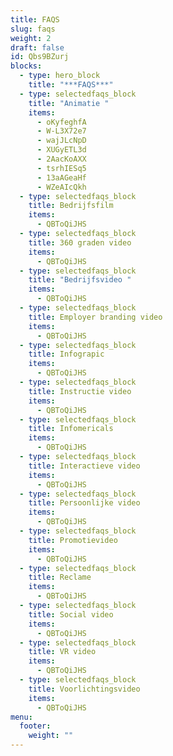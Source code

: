```yaml
---
title: FAQS
slug: faqs
weight: 2
draft: false
id: Qbs9BZurj
blocks:
  - type: hero_block
    title: "***FAQS***"
  - type: selectedfaqs_block
    title: "Animatie "
    items:
      - oKyfeghfA
      - W-L3X72e7
      - wajJLcNpD
      - XUGyETL3d
      - 2AacKoAXX
      - tsrhIESq5
      - 13aAGeaHf
      - WZeAIcQkh
  - type: selectedfaqs_block
    title: Bedrijfsfilm
    items:
      - QBToQiJHS
  - type: selectedfaqs_block
    title: 360 graden video
    items:
      - QBToQiJHS
  - type: selectedfaqs_block
    title: "Bedrijfsvideo "
    items:
      - QBToQiJHS
  - type: selectedfaqs_block
    title: Employer branding video
    items:
      - QBToQiJHS
  - type: selectedfaqs_block
    title: Infograpic
    items:
      - QBToQiJHS
  - type: selectedfaqs_block
    title: Instructie video
    items:
      - QBToQiJHS
  - type: selectedfaqs_block
    title: Infomericals
    items:
      - QBToQiJHS
  - type: selectedfaqs_block
    title: Interactieve video
    items:
      - QBToQiJHS
  - type: selectedfaqs_block
    title: Persoonlijke video
    items:
      - QBToQiJHS
  - type: selectedfaqs_block
    title: Promotievideo
    items:
      - QBToQiJHS
  - type: selectedfaqs_block
    title: Reclame
    items:
      - QBToQiJHS
  - type: selectedfaqs_block
    title: Social video
    items:
      - QBToQiJHS
  - type: selectedfaqs_block
    title: VR video
    items:
      - QBToQiJHS
  - type: selectedfaqs_block
    title: Voorlichtingsvideo
    items:
      - QBToQiJHS
menu:
  footer:
    weight: ""
---
```

